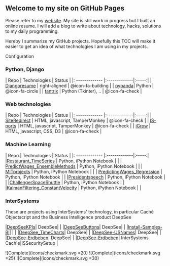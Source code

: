 ## Welcome to my site on GitHub Pages

Please refer to my [website](https://aless80.pythonanywhere.com/). My site is still work in progress but I built an online resume. I will add a blog to write about technology, hacks, solutions to my daily programming. 

Hereby I summarize my GitHub projects. Hopefully this TOC will make it easier to get an idea of what technologies I am using in my projects. 


<i class="fa fa-gear fa-spin fa-2x" style="color: firebrick"></i> Configuration

### Python, Django


| Repo           | Technologies     | Status |
|: ------------- |:-------------|:-----:|
| [Djangoresume](https://github.com/aless80/Djangoresume) | right-aligned | @icon-fa-building |
| [pypanda](https://github.com/aless80/pypanda)| Python      | @icon-fa-circle |
| [tantrix](https://github.com/aless80/tantrix) | Python (Tkinter), .. | @icon-fa-check |


### Web technologies


| Repo           | Technologies     | Status |
|: ------------- |:-------------|:-----:|
| [SiteRedirect](https://github.com/aless80/SiteRedirect) | HTML, javascript, TamperMonkey | @icon-fa-check |
| [IS-ports](https://github.com/aless80/IS-ports) | HTML, javascript, TamperMonkey | @icon-fa-check |
| [iGrow](https://github.com/aless80/iGrow) | HTML, javascript, CSS, D3 | @icon-fa-check |


### Machine Learning

| Repo           | Technologies     | Status |
|: ------------- |:-------------|:-----:|
|[Restaurant_TimeSeries](https://github.com/aless80/Restaurant_TimeSeries) | Python, iPython Notebook | |
| [PredictWages_EnsembleMethods](https://github.com/aless80/PredictWages_EnsembleMethods) | Python, iPython Notebook | |
| [MITprojects](https://github.com/aless80/MITprojects) | Python, iPython Notebook | |
| [PredictingWages_Regression](https://github.com/aless80/PredictingWages_Regression) | Python, iPython Notebook | |
|[Presidentspeech](https://github.com/aless80/Presidentspeech) | Python, iPython Notebook | |
|[ChallengerSpaceShuttle](https://github.com/aless80/ChallengerSpaceShuttle) | Python, iPython Notebook | |
|[KalmanFiltering_ConstantVelocity](https://github.com/aless80/KalmanFiltering_ConstantVelocity) | Python, iPython Notebook | |

### InterSystems
These are projects using InterSystems' technology, in particular Caché Objectscript and the Business Intelligence product DeepSee

|[DeepSeeKPIs](https://github.com/aless80/DeepSeeKPIs)| DeepSee| |
|[DeepSeeButtons](https://github.com/aless80/DeepSeeButtons)| DeepSee| |
|[Install-Samples-BI](https://github.com/aless80/Install-Samples-BI)| | |
|[DeepSee_TimeCharts](https://github.com/aless80/DeepSee_TimeCharts)| DeepSee| |
|[DeepSee-USNames](https://github.com/aless80/DeepSee-USNames)| DeepSee| |
|[DeepSee-Erdbeben](https://github.com/aless80/DeepSee-Erdbeben)| DeepSee| |
|[DeepSee-Erdbeben](https://github.com/aless80/DeepSee-Erdbeben)| InterSystems Cach'e|ISSecuritySetup |

![Complete](icons/checkmark.svg =20)
![Complete](icons/checkmark.svg =25)
![Complete](icons/checkmark.svg =30)
<!-- http://jmcglone.com/guides/github-pages/ -->